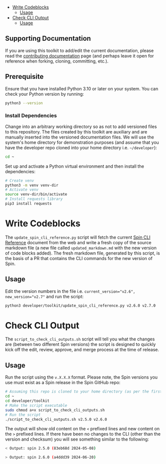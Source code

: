 - [Write Codeblocks](#write-codeblocks)
  - [Usage](#usage)
- [Check CLI Output](#check-cli-output)
  - [Usage](#usage-1)

## Supporting Documentation

If you are using this toolkit to add/edit the current documentation, please read the [contributing documentation](https://developer.fermyon.com/spin/v2/contributing-docs) page (and perhaps leave it open for reference when forking, cloning, committing, etc.).

## Prerequisite

Ensure that you have installed Python 3.10 or later on your system. You can check your Python version by running:

```bash
python3 --version
```

### Install Dependencies

Change into an arbitrary working directory so as not to add versioned files to this repository. The files created by this toolkit are auxiliary and are manually inserted into the versioned documentation files. We will use the system's home directory for demonstration purposes (and assume that you have the developer repo cloned into your home directory i.e. `~/developer`):

```bash
cd ~
```

Set up and activate a Python virtual environment and then install the dependencies:

```bash
# Create venv
python3 -m venv venv-dir
# Activate venv
source venv-dir/bin/activate
# Install requests library
pip3 install requests
```

# Write Codeblocks

The `update_spin_cli_reference.py` script will fetch the current [Spin CLI Reference](https://developer.fermyon.com/spin/v2/cli-reference) document from the web and write a fresh copy of the source markdown file (a new file called `updated_markdown.md` with the new version of code blocks added). The fresh markdown file, generated by this script, is the basis of a PR that contains the CLI commands for the new version of Spin.

## Usage

Edit the version numbers in the file i.e. `current_version="v2.6", new_version="v2.7"` and run the script:

```bash
python3 developer/toolkit/update_spin_cli_reference.py v2.6.0 v2.7.0
```

# Check CLI Output

The `script_to_check_cli_outputs.sh` script will tell you what the changes are (between two different Spin versions) the script is designed to quickly kick off the edit, review, approve, and merge process at the time of release.

## Usage

Run the script using the `v.X.X.X` format. Please note, the Spin versions you use must exist as a Spin release in the Spin GitHub repo:

```bash
# Assuming this repo is cloned to your home directory (as per the first example also)
cd ~
cd developer/toolkit
# Make the script executable
sudo chmod a+x script_to_check_cli_outputs.sh
# Run the script
./script_to_check_cli_outputs.sh v2.5.0 v2.6.0
```

The output will show old content on the `<` prefixed lines and new content on the `>` prefixed lines. If there have been no changes to the CLI (other than the version and checksum) you will see something similar to the following:

```bash
< Output: spin 2.5.0 (83eb68d 2024-05-08)

> Output: spin 2.6.0 (a4ddd39 2024-06-20)
```
